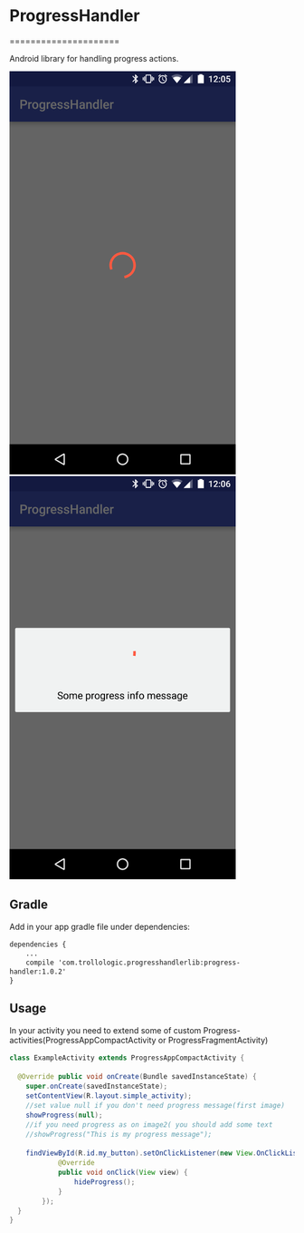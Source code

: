 # ProgressHandler
=====================


Android library for handling progress actions.

![alt tag](https://raw.githubusercontent.com/Trollologic/ProgressHandler/d9412d45645f9030adb81532a9d6e97d2eb4d7c5/progress_without_message.png)
![alt tag](https://raw.githubusercontent.com/Trollologic/ProgressHandler/d9412d45645f9030adb81532a9d6e97d2eb4d7c5/progress_with_message.png)


Gradle
------

Add in your app gradle file under dependencies:
```
dependencies {
    ...
    compile 'com.trollologic.progresshandlerlib:progress-handler:1.0.2'
}
```

Usage
-----
In your activity you need to extend some of custom Progress-activities(ProgressAppCompactActivity or ProgressFragmentActivity)
```java
class ExampleActivity extends ProgressAppCompactActivity {

  @Override public void onCreate(Bundle savedInstanceState) {
    super.onCreate(savedInstanceState);
    setContentView(R.layout.simple_activity);
    //set value null if you don't need progress message(first image)
    showProgress(null);
    //if you need progress as on image2( you should add some text
    //showProgress("This is my progress message");

    findViewById(R.id.my_button).setOnClickListener(new View.OnClickListener() {
            @Override
            public void onClick(View view) {
                hideProgress();
            }
        });
  }
}
```


